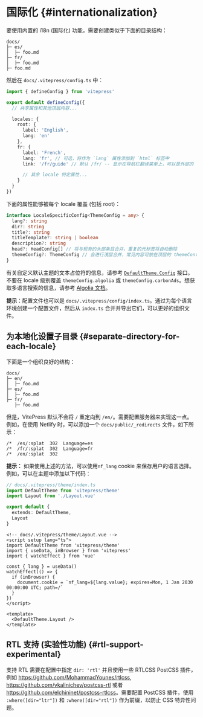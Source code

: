 # 国际化 {#internationalization}

要使用内置的 i18n (国际化) 功能，需要创建类似于下面的目录结构：

```
docs/
├─ es/
│  ├─ foo.md
├─ fr/
│  ├─ foo.md
├─ foo.md
```

然后在 `docs/.vitepress/config.ts` 中：

```ts
import { defineConfig } from 'vitepress'

export default defineConfig({
  // 共享属性和其他顶层内容...

  locales: {
    root: {
      label: 'English',
      lang: 'en'
    },
    fr: {
      label: 'French',
      lang: 'fr', // 可选，将作为 `lang` 属性添加到 `html` 标签中
      link: '/fr/guide' // 默认 /fr/ -- 显示在导航栏翻译菜单上，可以是外部的

      // 其余 locale 特定属性...
    }
  }
})
```

下面的属性能够被每个 locale 覆盖 (包括 root)：

```ts
interface LocaleSpecificConfig<ThemeConfig = any> {
  lang?: string
  dir?: string
  title?: string
  titleTemplate?: string | boolean
  description?: string
  head?: HeadConfig[] // 将与现有的头部条目合并，重复的元标签将自动删除
  themeConfig?: ThemeConfig // 会进行浅层合并，常见内容可放在顶层的 themeConfig 属性中
}
```

有关自定义默认主题的文本占位符的信息，请参考 [`DefaultTheme.Config`](https://github.com/vuejs/vitepress/blob/main/types/default-theme.d.ts) 接口。不要在 locale 级别覆盖 `themeConfig.algolia` 或 `themeConfig.carbonAds`。想获取多语言搜索的信息，请参考 [Algolia 文档](../reference/default-theme-search#i18n)。

**提示**：配置文件也可以是 `docs/.vitepress/config/index.ts`。通过为每个语言环境创建一个配置文件，然后从 `index.ts` 合并并导出它们，可以更好的组织文件。

## 为本地化设置子目录 {#separate-directory-for-each-locale}

下面是一个组织良好的结构：

```
docs/
├─ en/
│  ├─ foo.md
├─ es/
│  ├─ foo.md
├─ fr/
   ├─ foo.md
```

但是，VitePress 默认不会将 `/` 重定向到 `/en/`。需要配置服务器来实现这一点。例如，在使用 Netlify 时，可以添加一个 `docs/public/_redirects` 文件，如下所示：

```
/*  /es/:splat  302  Language=es
/*  /fr/:splat  302  Language=fr
/*  /en/:splat  302
```

**提示：** 如果使用上述的方法，可以使用`nf_lang` cookie 来保存用户的语言选择。例如，可以在主题中添加以下代码：

```ts
// docs/.vitepress/theme/index.ts
import DefaultTheme from 'vitepress/theme'
import Layout from './Layout.vue'

export default {
  extends: DefaultTheme,
  Layout
}
```

```vue
<!-- docs/.vitepress/theme/Layout.vue -->
<script setup lang="ts">
import DefaultTheme from 'vitepress/theme'
import { useData, inBrowser } from 'vitepress'
import { watchEffect } from 'vue'

const { lang } = useData()
watchEffect(() => {
  if (inBrowser) {
    document.cookie = `nf_lang=${lang.value}; expires=Mon, 1 Jan 2030 00:00:00 UTC; path=/`
  }
})
</script>

<template>
  <DefaultTheme.Layout />
</template>
```

## RTL 支持 (实验性功能) {#rtl-support-experimental}

支持 RTL 需要在配置中指定 `dir: 'rtl'` 并且使用一些 RTLCSS PostCSS 插件，例如 <https://github.com/MohammadYounes/rtlcss>, <https://github.com/vkalinichev/postcss-rtl> 或者 <https://github.com/elchininet/postcss-rtlcss>。需要配置 PostCSS 插件，使用 `:where([dir="ltr"])` 和 `:where([dir="rtl"])` 作为前缀，以防止 CSS 特异性问题。
